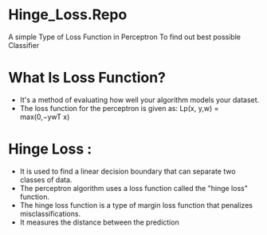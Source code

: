 # Hinge_Loss.Repo
A simple Type of Loss Function in Perceptron To find out best possible Classifier
# What Is Loss Function?
 - It's a method of evaluating how well your algorithm models your dataset.
 - The loss function for the perceptron is given as: Lp(x, y,w) = max(0,−ywT x)
# Hinge Loss :
- It is used to find a linear decision boundary that can separate two classes of data.
- The perceptron algorithm uses a loss function called the "hinge loss" function.
- The hinge loss function is a type of margin loss function that penalizes misclassifications.
- It measures the distance between the prediction
